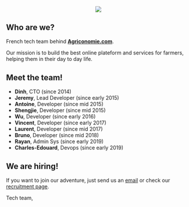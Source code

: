 <h4 align="center">
  <img src="https://www.agriconomie.com/assets/images/front/content/logo-agriconomie.png">
</h4>

## Who are we?

French tech team behind **[Agriconomie.com](https://www.agriconomie.com)**.

Our mission is to build the best online plateform and services for farmers, helping them in their day to day life.

## Meet the team!

- **Dinh**, CTO (since 2014)
- **Jeremy**, Lead Developer (since early 2015)
- **Antoine**, Developer (since mid 2015)
- **Shengjie**, Developer (since mid 2015)
- **Wu**, Developer (since early 2016)
- **Vincent**, Developer (since early 2017)
- **Laurent**, Developer (since mid 2017)
- **Bruno**, Developer (since mid 2018)
- **Rayan**, Admin Sys (since early 2019)
- **Charles-Edouard**, Devops (since early 2019)

## We are hiring!

If you want to join our adventure, just send us an [email](mailto:tech+recruitment@agriconomie.com) or check our [recruitment page](https://www.agriconomie.com/recrutement).

Tech team,
